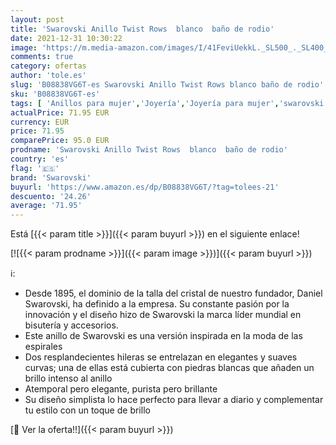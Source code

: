 ```yaml
---
layout: post
title: 'Swarovski Anillo Twist Rows  blanco  baño de rodio'
date: 2021-12-31 10:30:22
image: 'https://m.media-amazon.com/images/I/41FeviUekkL._SL500_._SL400_.jpg'
comments: true
category: ofertas
author: 'tole.es'
slug: 'B08838VG6T-es Swarovski Anillo Twist Rows blanco baño de rodio'
sku: 'B08838VG6T-es'
tags: [ 'Anillos para mujer','Joyería','Joyería para mujer','swarovski', ]
actualPrice: 71.95 EUR
currency: EUR
price: 71.95
comparePrice: 95.0 EUR
prodname: 'Swarovski Anillo Twist Rows  blanco  baño de rodio'
country: 'es'
flag: '🇪🇸'
brand: 'Swarovski'
buyurl: 'https://www.amazon.es/dp/B08838VG6T/?tag=tolees-21'
descuento: '24.26'
average: '71.95'
---
```


Está [{{< param title >}}]({{< param buyurl >}}) en el siguiente enlace!

[![{{< param prodname >}}]({{< param image >}})]({{< param buyurl >}})

ℹ️:

- Desde 1895, el dominio de la talla del cristal de nuestro fundador, Daniel Swarovski, ha definido a la empresa. Su constante pasión por la innovación y el diseño hizo de Swarovski la marca líder mundial en bisutería y accesorios.
- Este anillo de Swarovski es una versión inspirada en la moda de las espirales
- Dos resplandecientes hileras se entrelazan en elegantes y suaves curvas; una de ellas está cubierta con piedras blancas que añaden un brillo intenso al anillo
- Atemporal pero elegante, purista pero brillante
- Su diseño simplista lo hace perfecto para llevar a diario y complementar tu estilo con un toque de brillo

[🛒 Ver la oferta!!]({{< param buyurl >}})
